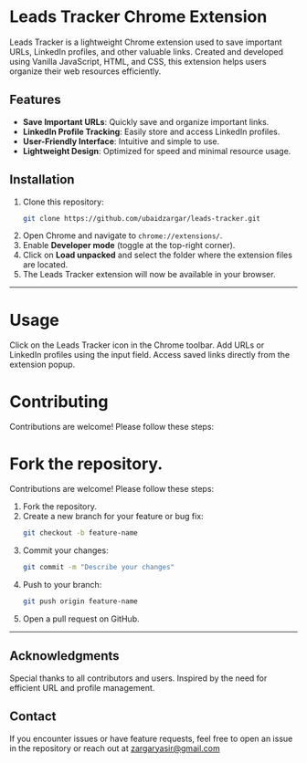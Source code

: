 # Leads Tracker Chrome Extension

Leads Tracker is a lightweight Chrome extension used to save important URLs, LinkedIn profiles, and other valuable links. Created and developed using Vanilla JavaScript, HTML, and CSS, this extension helps users organize their web resources efficiently.

## Features
- **Save Important URLs**: Quickly save and organize important links.
- **LinkedIn Profile Tracking**: Easily store and access LinkedIn profiles.
- **User-Friendly Interface**: Intuitive and simple to use.
- **Lightweight Design**: Optimized for speed and minimal resource usage.



## Installation

1. Clone this repository:
    ```bash
    git clone https://github.com/ubaidzargar/leads-tracker.git
    ```
2. Open Chrome and navigate to `chrome://extensions/`.
3. Enable **Developer mode** (toggle at the top-right corner).
4. Click on **Load unpacked** and select the folder where the extension files are located.
5. The Leads Tracker extension will now be available in your browser.

---
# Usage
Click on the Leads Tracker icon in the Chrome toolbar. 
Add URLs or LinkedIn profiles using the input field. 
Access saved links directly from the extension popup.


# Contributing
Contributions are welcome! Please follow these steps:

# Fork the repository. 
Contributions are welcome! Please follow these steps:

1. Fork the repository.
2. Create a new branch for your feature or bug fix:
    ```bash
    git checkout -b feature-name
    ```
3. Commit your changes:
    ```bash
    git commit -m "Describe your changes"
    ```
4. Push to your branch:
    ```bash
    git push origin feature-name
    ```
5. Open a pull request on GitHub.

---


## Acknowledgments
Special thanks to all contributors and users. Inspired by the need for efficient URL and profile management.

## Contact
If you encounter issues or have feature requests, feel free to open an issue in the repository or reach out at zargaryasir@gmail.com
